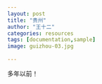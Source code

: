 ```yaml
---
layout: post
title: "贵州"
author: "王十二"
categories: resources
tags: [documentation,sample]
image: guizhou-03.jpg
       
---
```


多年以前！
